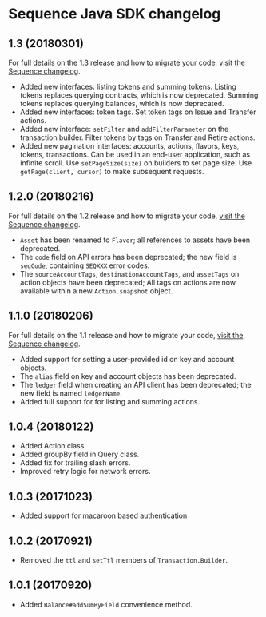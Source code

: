 # Sequence Java SDK changelog

## 1.3 (20180301)

For full details on the 1.3 release and how to migrate your code,
[visit the Sequence changelog](https://dashboard.seq.com/docs/changelog#release-v1-3).

* Added new interfaces: listing tokens and summing tokens.
  Listing tokens replaces querying contracts, which is now deprecated.
  Summing tokens replaces querying balances, which is now deprecated.
* Added new interfaces: token tags.
  Set token tags on Issue and Transfer actions.
* Added new interface: `setFilter` and `addFilterParameter` on the transaction
  builder. Filter tokens by tags on Transfer and Retire actions.
* Added new pagination interfaces: accounts, actions, flavors, keys, tokens,
  transactions. Can be used in an end-user application, such as infinite scroll.
  Use `setPageSize(size)` on builders to set page size.
  Use `getPage(client, cursor)` to make subsequent requests.

## 1.2.0 (20180216)

For full details on the 1.2 release and how to migrate your code,
[visit the Sequence changelog](https://dashboard.seq.com/docs/changelog#release-v1-2).

* `Asset` has been renamed to `Flavor`; all references to assets have been
  deprecated.
* The `code` field on API errors has been deprecated; the new field is
  `seqCode`, containing `SEQXXX` error codes.
* The `sourceAccountTags`, `destinationAccountTags`, and `assetTags` on
  action objects have been deprecated; All tags on actions are now available
  within a new `Action.snapshot` object.

## 1.1.0 (20180206)

For full details on the 1.1 release and how to migrate your code,
[visit the Sequence changelog](https://dashboard.seq.com/docs/changelog#release-v1-1).

* Added support for setting a user-provided id on key and account objects.
* The `alias` field on key and account objects has been deprecated.
* The `ledger` field when creating an API client has been deprecated; the new
  field is named `ledgerName`.
* Added full support for for listing and summing actions.

## 1.0.4 (20180122)

* Added Action class.
* Added groupBy field in Query class.
* Added fix for trailing slash errors.
* Improved retry logic for network errors.

## 1.0.3 (20171023)

* Added support for macaroon based authentication

## 1.0.2 (20170921)

* Removed the `ttl` and `setTtl` members of `Transaction.Builder`.

## 1.0.1 (20170920)

* Added `Balance#addSumByField` convenience method.

